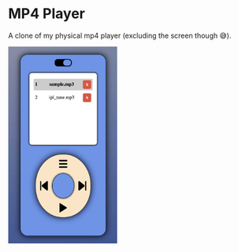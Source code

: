 # MP4 Player

A clone of my physical mp4 player (excluding the screen though 😅).

<img src="./screenshots/mp4.png" height=400 />
